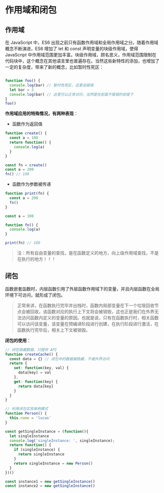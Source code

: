 # 作用域和闭包

## 作用域

在 JavaScript 中，ES6 出现之前只有函数作用域和全局作用域之分。随着作用域概念不断演进，ES6 增加了 let 和 const 声明变量的块级作用域，使得 JavaScript 中作用域范围更加丰富。块级作用域，顾名思义，作用域范围限制在代码块中，这个概念在其他语言里也普遍存在。当然这些新特性的添加，也增加了一定的复杂度，带来了新的概念，比如暂时性死区：

```js

function foo() {
  console.log(bar) // 暂时性死区，这里会报错
  let bar = 3
  console.log(bar) // 这里可以正常访问，当然是在前面不报错的前提下
}
foo()
```

**作用域应用的特殊情况，有两种表现**：

- 函数作为返回值

```js
function create() {
  const a = 100
  return function() {
    console.log(a)
  }
}

const fn = create()
const a = 200
fn() // 100
```

- 函数作为参数被传递

```js
function print(fn) {
  const a = 200
  fn()
}

const a = 100

function fn() {
  console.log(a)
}

print(fn) // 100
```

> 注：所有自由变量的查找，是在函数定义的地方，向上级作用域查找，不是在执行的地方！！！

## 闭包

函数嵌套函数时，内层函数引用了外层函数作用域下的变量，并且内层函数在全局环境下可访问，就形成了闭包。

> 正常来讲，在函数执行完毕并出栈时，函数内局部变量在下一个垃圾回收节点会被回收，该函数对应的执行上下文将会被销毁，这也正是我们在外界无法访问函数内定义的变量的原因。也就是说，只有在函数执行时，相关函数可以访问该变量，该变量在预编译阶段进行创建，在执行阶段进行激活，在函数执行完毕后，相关上下文被销毁。

**闭包的使用**：

```js
// 闭包隐藏数据，只提供 API
function createCache() {
  const data = {} // 闭包中的数据被隐藏，不被外界访问
  return {
    set: function(key, val) {
      data[key] = val
    },
    get: function(key) {
      return data[key]
    }
  }
}
```

```js
// 利用闭包实现单例模式
function Person() {
  this.name = 'lucas'
}

const getSingleInstance = (function(){
  let singleInstance
  console.log('singleInstance: ', singleInstance);
  return function() {
    if (singleInstance) {
      return singleInstance
    }
    return singleInstance = new Person()
  }
})()

const instance1 = new getSingleInstance()
const instance2 = new getSingleInstance()
```
